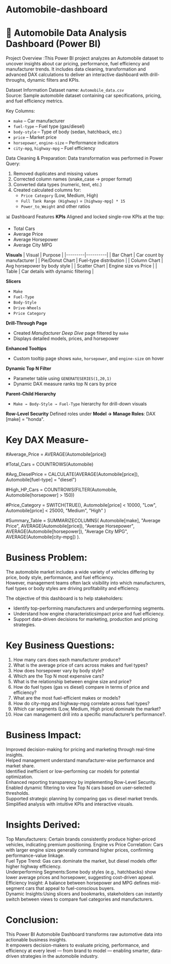 # Automobile-dashboard
# 🚗 Automobile Data Analysis Dashboard (Power BI)
Project Overview :This Power BI project analyzes an Automobile dataset to uncover insights about car pricing, performance, fuel efficiency and manufacturer trends.  It includes data cleaning, transformation and advanced DAX calculations to deliver an interactive dashboard with drill-throughs, dynamic filters and KPIs.

 Dataset Information
Dataset name: `Automobile_data.csv`  
Source: Sample automobile dataset containing car specifications, pricing, and fuel efficiency metrics.

Key Columns:
- `make` – Car manufacturer  
- `fuel-type` – Fuel type (gas/diesel)  
- `body-style` – Type of body (sedan, hatchback, etc.)  
- `price` – Market price  
- `horsepower`, `engine-size` – Performance indicators  
- `city-mpg`, `highway-mpg` – Fuel efficiency  

Data Cleaning & Preparation:
Data transformation was performed in Power Query:
1. Removed duplicates and missing values  
2. Corrected column names (snake_case → proper format)  
3. Converted data types (numeric, text, etc.)  
4. Created calculated columns for:
   - `Price Category` (Low, Medium, High)
   - `Full Tank Range (Highway)` = `[highway-mpg] * 15`
   - `Power_to_Weight` and other ratios

 📊 Dashboard Features
**KPIs**
Aligned and locked single-row KPIs at the top:
- Total Cars  
- Average Price  
- Average Horsepower  
- Average City MPG  

 **Visuals**
| Visual | Purpose |
|---------|----------|
| Bar Chart | Car count by manufacturer |
| Pie/Donut Chart | Fuel-type distribution |
| Column Chart | Avg horsepower by body style |
| Scatter Chart | Engine size vs Price |
| Table | Car details with dynamic filtering |

 **Slicers**
- `Make`
- `Fuel-Type`
- `Body-Style`
- `Drive-Wheels`
- `Price Category`

**Drill-Through Page**
- Created *Manufacturer Deep Dive* page filtered by `make`  
- Displays detailed models, prices, and horsepower  

**Enhanced Tooltips**
- Custom tooltip page shows `make`, `horsepower`, and `engine-size` on hover  

 **Dynamic Top N Filter**
- Parameter table using `GENERATESERIES(1,20,1)`  
- Dynamic DAX measure ranks top N cars by price  

**Parent-Child Hierarchy**
- `Make → Body-Style → Fuel-Type` hierarchy for drill-down visuals  

**Row-Level Security**
Defined roles under **Model → Manage Roles**:
DAX
[make] = "honda".

# Key DAX Measure-
#Average_Price = AVERAGE(Automobile[price])

#Total_Cars = COUNTROWS(Automobile)

#Avg_DieselPrice =
CALCULATE(AVERAGE(Automobile[price]), Automobile[fuel-type] = "diesel")

#High_HP_Cars =
COUNTROWS(FILTER(Automobile, Automobile[horsepower] > 150))

#Price_Category =
SWITCH(TRUE(),
    Automobile[price] < 10000, "Low",
    Automobile[price] < 25000, "Medium",
    "High"
)

#Summary_Table =
SUMMARIZECOLUMNS(
    Automobile[make],
    "Average Price", AVERAGE(Automobile[price]),
    "Average Horsepower", AVERAGE(Automobile[horsepower]),
    "Average City MPG", AVERAGE(Automobile[city-mpg])
).

# Business Problem:
The automobile market includes a wide variety of vehicles differing by price, body style, performance, and fuel efficiency.  
However, management teams often lack visibility into which manufacturers, fuel types or body styles are driving profitability and efficiency.  

 The objective of this dashboard is to help stakeholders:
- Identify top-performing manufacturers and underperforming segments.  
- Understand how engine characteristicsimpact price and fuel efficiency.  
- Support data-driven decisions for marketing, production and pricing strategies.

 # Key Business Questions:
1. How many cars does each manufacturer produce?  
2. What is the average price of cars across makes and fuel types?  
3. How does horsepower vary by body style?  
4. Which are the Top N most expensive cars?  
5. What is the relationship between engine size and price?  
6. How do fuel types (gas vs diesel) compare in terms of price and efficiency?  
7. What are the most fuel-efficient makes or models?  
8. How do city-mpg and highway-mpg correlate across fuel types?  
9. Which car segments (Low, Medium, High price) dominate the market?  
10. How can management drill into a specific manufacturer’s performance?.

 # Business Impact:
Improved decision-making for pricing and marketing through real-time insights.  
Helped management understand manufacturer-wise performance and market share.  
Identified inefficient or low-performing car models for potential optimization.  
Enhanced reporting transparency by implementing Row-Level Security.  
Enabled dynamic filtering to view Top N cars based on user-selected thresholds.  
Supported strategic planning by comparing gas vs diesel market trends.  
Simplified analysis with intuitive KPIs and interactive visuals.

 # Insights Derived:
Top Manufacturers:  Certain brands consistently produce higher-priced vehicles, indicating premium positioning.   Engine vs Price Correlation: Cars with larger engine sizes generally command higher prices, confirming performance-value linkage.  
Fuel Type Trend: Gas cars dominate the market, but diesel models offer higher highway efficiency.  
Underperforming Segments:Some body styles (e.g., hatchbacks) show lower average prices and horsepower, suggesting cost-driven appeal.  
Efficiency Insight: A balance between horsepower and MPG defines mid-segment cars that appeal to fuel-conscious buyers.  
Dynamic Insights:Using slicers and bookmarks, stakeholders can instantly switch between views to compare fuel categories and manufacturers.

 # Conclusion:
This Power BI Automobile Dashboard transforms raw automotive data into actionable business insights.  
It empowers decision-makers to evaluate pricing, performance, and efficiency at every level — from brand to model — enabling smarter, data-driven strategies in the automobile industry.



